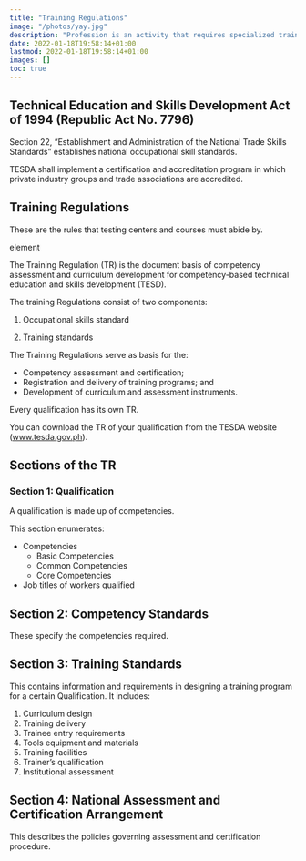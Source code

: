 ```yaml
---
title: "Training Regulations"
image: "/photos/yay.jpg"
description: "Profession is an activity that requires specialized training, knowledge, qualification and skills"
date: 2022-01-18T19:58:14+01:00
lastmod: 2022-01-18T19:58:14+01:00
images: []
toc: true
---
```



## Technical Education and Skills Development Act of 1994 (Republic Act No. 7796)

Section 22, “Establishment and Administration of the National Trade Skills Standards” establishes national occupational skill standards. 

TESDA shall implement a certification and accreditation program in which private industry groups and trade associations are accredited.

 <!-- to conduct approved trade tests, and the local government units to promote such trade testing activities in their respective areas in accordance with the guidelines to be set by the Authority -->


## Training Regulations

These are the rules that testing centers and courses must abide by. 

element


The Training Regulation (TR) is the document basis of competency assessment and curriculum development for competency-based technical education and skills development (TESD).

The training Regulations consist of two components:

1. Occupational skills standard

2. Training standards


The Training Regulations serve as basis for the:

- Competency assessment and certification;
- Registration and delivery of training programs; and
- Development of curriculum and assessment instruments.

Every qualification has its own TR. 

You can download the TR of your qualification from the TESDA website (www.tesda.gov.ph).



## Sections of the TR


### Section 1: Qualification

A qualification is made up of competencies.

This section enumerates:
- Competencies
	- Basic Competencies
	- Common Competencies
	- Core Competencies
- Job titles of workers qualified


## Section 2: Competency Standards

These specify the competencies required. 


## Section 3: Training Standards

This contains information and requirements in designing a training program for a certain Qualification. It includes:


1. Curriculum design
2. Training delivery
3. Trainee entry requirements
4. Tools equipment and materials
5. Training facilities
6. Trainer’s qualification
7. Institutional assessment


## Section 4: National Assessment and Certification Arrangement

This describes the policies governing assessment and certification procedure.

